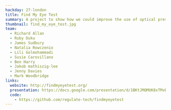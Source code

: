 ```yaml
---
hackday: 27-london
title: Find My Eye Test
summary: A project to show how we could improve the use of optical prescription records
thumbnail: find_my_eye_test.jpg
team:
  - Richard Allan
  - Ruby Duku
  - James Sudbury
  - Natalia Rowczenio
  - Lili Golmohammadi
  - Susie Carovillano
  - Ben Harry
  - Jakob mathiszig-lee
  - Jenny Davies
  - Mark Woodbridge
links:
  website: http://findmyeyetest.org/
  presentation: https://docs.google.com/presentation/d/1BKtJMQMUK8xTMvD9o4QULf7hIfSgVrwx/
  code:
    - https://github.com/regulate-tech/findmyeyetest
---
```

